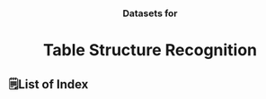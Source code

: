 <h3 align="center"> Datasets for </h3>
<h1 align="center"> Table Structure Recognition </h1>

<h2> 🗒️List of Index </h2>

